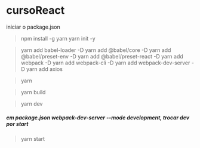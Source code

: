 # cursoReact

iniciar o package.json
>npm install -g yarn
>yarn init -y 

>yarn add babel-loader -D
>yarn add @babel/core -D
>yarn add @babel/preset-env -D
>yarn add @babel/preset-react -D
>yarn add webpack -D
>yarn add webpack-cli -D
>yarn add webpack-dev-server -D
>yarn add axios

>yarn

>yarn build

>yarn dev
##### em package.json webpack-dev-server --mode development, trocar dev por start
>yarn start



